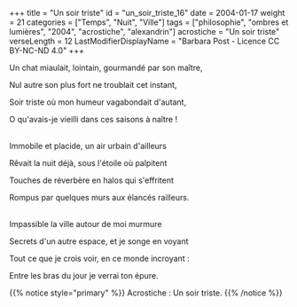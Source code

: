 +++
title = "Un soir triste"
id = "un_soir_triste_16"
date = 2004-01-17
weight = 21
categories = ["Temps", "Nuit", "Ville"]
tags = ["philosophie", "ombres et lumières", "2004", "acrostiche", "alexandrin"]
acrostiche = "Un soir triste"
verseLength = 12
LastModifierDisplayName = "Barbara Post - Licence CC BY-NC-ND 4.0"
+++

Un chat miaulait, lointain, gourmandé par son maître,

Nul autre son plus fort ne troublait cet instant,

Soir triste où mon humeur vagabondait d'autant,

O qu'avais-je vieilli dans ces saisons à naître !

 \
Immobile et placide, un air urbain d'ailleurs

Rêvait la nuit déjà, sous l'étoile où palpitent

Touches de réverbère en halos qui s'effritent

Rompus par quelques murs aux élancés railleurs.

 \
Impassible la ville autour de moi murmure

Secrets d'un autre espace, et je songe en voyant

Tout ce que je crois voir, en ce monde incroyant :

Entre les bras du jour je verrai ton épure.

{{% notice style="primary" %}}
Acrostiche : Un soir triste.
{{% /notice %}}
